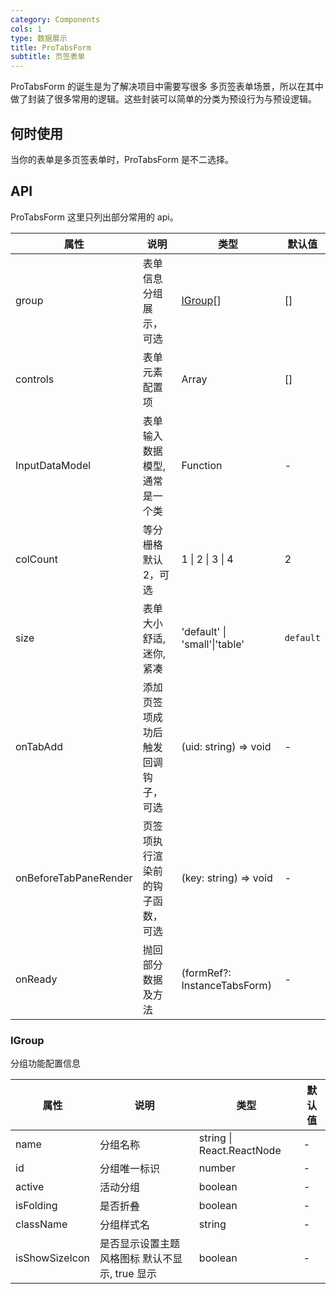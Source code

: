 ```yaml
---
category: Components
cols: 1
type: 数据展示
title: ProTabsForm
subtitle: 页签表单
---
```


ProTabsForm 的诞生是为了解决项目中需要写很多 多页签表单场景，所以在其中做了封装了很多常用的逻辑。这些封装可以简单的分类为预设行为与预设逻辑。


## 何时使用

当你的表单是多页签表单时，ProTabsForm 是不二选择。

## API

ProTabsForm 这里只列出部分常用的 api。


| 属性 | 说明 | 类型 | 默认值 |
| --- | --- | --- | --- |
| group | 	表单信息分组展示，可选| [IGroup](#IGroup)[] | [] |
| controls | 表单元素配置项 | Array | [] |
| InputDataModel | 表单输入数据模型,通常是一个类 |Function|-|
| colCount | 等分栅格 默认2，可选 | 1 \| 2 \| 3 \| 4| 2 |
| size | 表单大小舒适,迷你,紧凑 | 'default' \| 'small'\|'table' | `default` |
|onTabAdd|添加页签项成功后触发回调钩子，可选|(uid: string) => void|-|
|onBeforeTabPaneRender|页签项执行渲染前的钩子函数，可选|(key: string) => void|-|
|onReady|抛回部分数据及方法|(formRef?: InstanceTabsForm<Model>)|-|

### IGroup
分组功能配置信息

| 属性 | 说明 | 类型 | 默认值 |
| --- | --- | --- | --- |
| name | 	分组名称| string \| React.ReactNode | - |
| id | 分组唯一标识 | number | - |
| active | 活动分组 |boolean|-|
| isFolding | 是否折叠 | boolean| - |
| className | 分组样式名 | string | - |
| isShowSizeIcon | 是否显示设置主题风格图标 默认不显示, true 显示 | boolean| - |
<style>
[id^="components-legionsproecharts-demo-"] .ant-btn {
  margin-right: 8px;
  margin-bottom: 12px;
}
[id^="components-legionsproecharts-demo-"] .ant-btn-group > .ant-btn {
  margin-right: 0;
}
</style>
